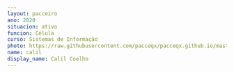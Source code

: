 ```yaml
---
layout: pacceiro
ano: 2020
situacion: ativo
funcion: Célula
curso: Sistemas de Informação
photo: https://raw.githubusercontent.com/pacceqx/pacceqx.github.io/master/assets/pic/bolsistas/calil.png
name: calil
display_name: Calil Coelho
---
```



